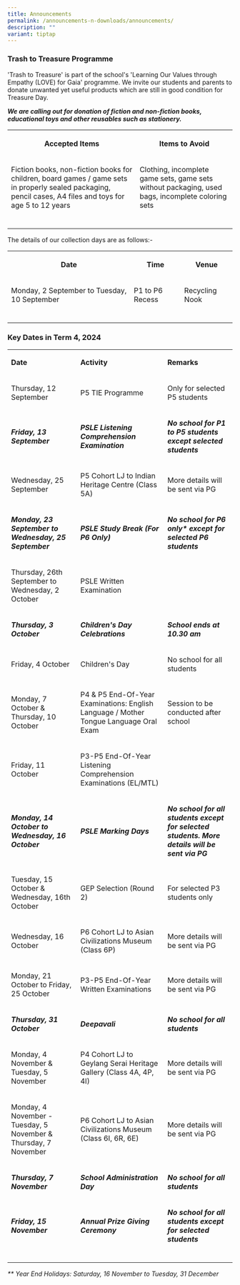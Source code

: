 ```yaml
---
title: Announcements
permalink: /announcements-n-downloads/announcements/
description: ""
variant: tiptap
---
```

<h3>Trash to Treasure Programme</h3>
<p>'Trash to Treasure' is part of the school's 'Learning Our Values through
Empathy (LOVE) for Gaia' programme. We invite our students and parents
to donate unwanted yet useful products which are still in good condition
for Treasure Day.</p>
<p><strong><em>We are calling out for donation of fiction and non-fiction books, educational toys and other reusables such as stationery.</em></strong>
</p>
<table style="minWidth: 50px">
<colgroup>
<col>
<col>
</colgroup>
<tbody>
<tr>
<th rowspan="1" colspan="1">
<p>Accepted Items</p>
</th>
<th rowspan="1" colspan="1">
<p>Items to Avoid</p>
</th>
</tr>
<tr>
<td rowspan="1" colspan="1">
<p>Fiction books, non-fiction books for children, board games / game sets
in properly sealed packaging, pencil cases, A4 files and toys for age 5
to 12 years</p>
</td>
<td rowspan="1" colspan="1">
<p>Clothing, incomplete game sets, game sets without packaging, used bags,
incomplete coloring sets</p>
</td>
</tr>
<tr>
<td rowspan="1" colspan="1">
<p></p>
</td>
<td rowspan="1" colspan="1">
<p></p>
</td>
</tr>
</tbody>
</table>
<p>The details of our collection days are as follows:-</p>
<table style="minWidth: 75px">
<colgroup>
<col>
<col>
<col>
</colgroup>
<tbody>
<tr>
<th rowspan="1" colspan="1">
<p>Date</p>
</th>
<th rowspan="1" colspan="1">
<p>Time</p>
</th>
<th rowspan="1" colspan="1">
<p>Venue</p>
</th>
</tr>
<tr>
<td rowspan="1" colspan="1">
<p>Monday, 2 September to Tuesday, 10 September</p>
</td>
<td rowspan="1" colspan="1">
<p>P1 to P6 Recess</p>
</td>
<td rowspan="1" colspan="1">
<p>Recycling Nook</p>
</td>
</tr>
<tr>
<td rowspan="1" colspan="1">
<p></p>
</td>
<td rowspan="1" colspan="1">
<p></p>
</td>
<td rowspan="1" colspan="1">
<p></p>
</td>
</tr>
</tbody>
</table>
<h3>Key Dates in Term 4, 2024</h3>
<table style="minWidth: 75px">
<colgroup>
<col>
<col>
<col>
</colgroup>
<tbody>
<tr>
<td rowspan="1" colspan="1">
<p><strong>Date</strong>
</p>
</td>
<td rowspan="1" colspan="1">
<p><strong>Activity</strong>
</p>
</td>
<td rowspan="1" colspan="1">
<p><strong>Remarks</strong>
</p>
</td>
</tr>
<tr>
<td rowspan="1" colspan="1">
<p>Thursday, 12 September</p>
</td>
<td rowspan="1" colspan="1">
<p>P5 TIE Programme</p>
</td>
<td rowspan="1" colspan="1">
<p>Only for selected P5 students</p>
</td>
</tr>
<tr>
<td rowspan="1" colspan="1">
<p><strong><em>Friday, 13 September</em></strong>
</p>
</td>
<td rowspan="1" colspan="1">
<p><strong><em>PSLE Listening Comprehension Examination</em></strong>
</p>
</td>
<td rowspan="1" colspan="1">
<p><strong><em>No school for P1 to P5 students except selected students</em></strong>
</p>
</td>
</tr>
<tr>
<td rowspan="1" colspan="1">
<p>Wednesday, 25 September</p>
</td>
<td rowspan="1" colspan="1">
<p>P5 Cohort LJ to Indian Heritage Centre (Class 5A)</p>
</td>
<td rowspan="1" colspan="1">
<p>More details will be sent via PG</p>
</td>
</tr>
<tr>
<td rowspan="1" colspan="1">
<p><strong><em>Monday, 23 September to Wednesday, 25 September</em></strong>
</p>
</td>
<td rowspan="1" colspan="1">
<p><strong><em>PSLE Study Break (For P6 Only)</em></strong>
</p>
</td>
<td rowspan="1" colspan="1">
<p><strong><em>No school for P6 only* except for selected P6 students</em></strong>
</p>
</td>
</tr>
<tr>
<td rowspan="1" colspan="1">
<p>Thursday, 26th September to Wednesday, 2 October</p>
</td>
<td rowspan="1" colspan="1">
<p>PSLE Written Examination</p>
</td>
<td rowspan="1" colspan="1">
<p></p>
</td>
</tr>
<tr>
<td rowspan="1" colspan="1">
<p><strong><em>Thursday, 3 October</em></strong>
</p>
</td>
<td rowspan="1" colspan="1">
<p><strong><em>Children's Day Celebrations</em></strong>
</p>
</td>
<td rowspan="1" colspan="1">
<p><strong><em>School ends at 10.30 am</em></strong>
</p>
</td>
</tr>
<tr>
<td rowspan="1" colspan="1">
<p>Friday, 4 October</p>
</td>
<td rowspan="1" colspan="1">
<p>Children's Day</p>
</td>
<td rowspan="1" colspan="1">
<p>No school for all students</p>
</td>
</tr>
<tr>
<td rowspan="1" colspan="1">
<p>Monday, 7 October &amp; Thursday, 10 October</p>
</td>
<td rowspan="1" colspan="1">
<p>P4 &amp; P5 End-Of-Year Examinations: English Language / Mother Tongue
Language Oral Exam</p>
</td>
<td rowspan="1" colspan="1">
<p>Session to be conducted after school</p>
</td>
</tr>
<tr>
<td rowspan="1" colspan="1">
<p>Friday, 11 October</p>
</td>
<td rowspan="1" colspan="1">
<p>P3-P5 End-Of-Year Listening Comprehension Examinations (EL/MTL)</p>
</td>
<td rowspan="1" colspan="1">
<p></p>
</td>
</tr>
<tr>
<td rowspan="1" colspan="1">
<p><strong><em>Monday, 14 October to Wednesday, 16 October</em></strong>
</p>
</td>
<td rowspan="1" colspan="1">
<p><strong><em>PSLE Marking Days</em></strong>
</p>
</td>
<td rowspan="1" colspan="1">
<p><strong><em>No school for all students except for selected students. More details will be sent via PG</em></strong>
</p>
</td>
</tr>
<tr>
<td rowspan="1" colspan="1">
<p>Tuesday, 15 October &amp; Wednesday, 16th October</p>
</td>
<td rowspan="1" colspan="1">
<p>GEP Selection (Round 2)</p>
</td>
<td rowspan="1" colspan="1">
<p>For selected P3 students only</p>
</td>
</tr>
<tr>
<td rowspan="1" colspan="1">
<p>Wednesday, 16 October</p>
</td>
<td rowspan="1" colspan="1">
<p>P6 Cohort LJ to Asian Civilizations Museum (Class 6P)</p>
</td>
<td rowspan="1" colspan="1">
<p>More details will be sent via PG</p>
</td>
</tr>
<tr>
<td rowspan="1" colspan="1">
<p>Monday, 21 October to Friday, 25 October</p>
</td>
<td rowspan="1" colspan="1">
<p>P3-P5 End-Of-Year Written Examinations</p>
</td>
<td rowspan="1" colspan="1">
<p>More details will be sent via PG</p>
</td>
</tr>
<tr>
<td rowspan="1" colspan="1">
<p><strong><em>Thursday, 31 October</em></strong>
</p>
</td>
<td rowspan="1" colspan="1">
<p><strong><em>Deepavali</em></strong>
</p>
</td>
<td rowspan="1" colspan="1">
<p><strong><em>No school for all students</em></strong>
</p>
</td>
</tr>
<tr>
<td rowspan="1" colspan="1">
<p>Monday, 4 November &amp; Tuesday, 5 November</p>
</td>
<td rowspan="1" colspan="1">
<p>P4 Cohort LJ to Geylang Serai Heritage Gallery (Class 4A, 4P, 4I)</p>
</td>
<td rowspan="1" colspan="1">
<p>More details will be sent via PG</p>
</td>
</tr>
<tr>
<td rowspan="1" colspan="1">
<p>Monday, 4 November - Tuesday, 5 November &amp; Thursday, 7 November</p>
</td>
<td rowspan="1" colspan="1">
<p>P6 Cohort LJ to Asian Civilizations Museum (Class 6I, 6R, 6E)</p>
</td>
<td rowspan="1" colspan="1">
<p>More details will be sent via PG</p>
</td>
</tr>
<tr>
<td rowspan="1" colspan="1">
<p><strong><em>Thursday, 7 November</em></strong>
</p>
</td>
<td rowspan="1" colspan="1">
<p><strong><em>School Administration Day</em></strong>
</p>
</td>
<td rowspan="1" colspan="1">
<p><strong><em>No school for all students</em></strong>
</p>
</td>
</tr>
<tr>
<td rowspan="1" colspan="1">
<p><strong><em>Friday, 15 November</em></strong>
</p>
</td>
<td rowspan="1" colspan="1">
<p><strong><em>Annual Prize Giving Ceremony</em></strong>
</p>
</td>
<td rowspan="1" colspan="1">
<p><strong><em>No school for all students except for selected students</em></strong>
</p>
</td>
</tr>
<tr>
<td rowspan="1" colspan="1">
<p></p>
</td>
<td rowspan="1" colspan="1">
<p></p>
</td>
<td rowspan="1" colspan="1">
<p></p>
</td>
</tr>
</tbody>
</table>
<p><em>** Year End Holidays: Saturday, 16 November to Tuesday, 31 December</em>
</p>
<p></p>
